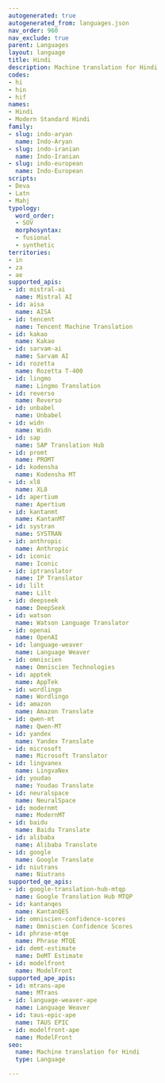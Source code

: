 ```yaml
---
autogenerated: true
autogenerated_from: languages.json
nav_order: 960
nav_exclude: true
parent: Languages
layout: language
title: Hindi
description: Machine translation for Hindi
codes:
- hi
- hin
- hif
names:
- Hindi
- Modern Standard Hindi
family:
- slug: indo-aryan
  name: Indo-Aryan
- slug: indo-iranian
  name: Indo-Iranian
- slug: indo-european
  name: Indo-European
scripts:
- Deva
- Latn
- Mahj
typology:
  word_order:
  - SOV
  morphosyntax:
  - fusional
  - synthetic
territories:
- in
- za
- ae
supported_apis:
- id: mistral-ai
  name: Mistral AI
- id: aisa
  name: AISA
- id: tencent
  name: Tencent Machine Translation
- id: kakao
  name: Kakao
- id: sarvam-ai
  name: Sarvam AI
- id: rozetta
  name: Rozetta T-400
- id: lingmo
  name: Lingmo Translation
- id: reverso
  name: Reverso
- id: unbabel
  name: Unbabel
- id: widn
  name: Widn
- id: sap
  name: SAP Translation Hub
- id: promt
  name: PROMT
- id: kodensha
  name: Kodensha MT
- id: xl8
  name: XL8
- id: apertium
  name: Apertium
- id: kantanmt
  name: KantanMT
- id: systran
  name: SYSTRAN
- id: anthropic
  name: Anthropic
- id: iconic
  name: Iconic
- id: iptranslator
  name: IP Translator
- id: lilt
  name: Lilt
- id: deepseek
  name: DeepSeek
- id: watson
  name: Watson Language Translator
- id: openai
  name: OpenAI
- id: language-weaver
  name: Language Weaver
- id: omniscien
  name: Omniscien Technologies
- id: apptek
  name: AppTek
- id: wordlingo
  name: Wordlingo
- id: amazon
  name: Amazon Translate
- id: qwen-mt
  name: Qwen-MT
- id: yandex
  name: Yandex Translate
- id: microsoft
  name: Microsoft Translator
- id: lingvanex
  name: LingvaNex
- id: youdao
  name: Youdao Translate
- id: neuralspace
  name: NeuralSpace
- id: modernmt
  name: ModernMT
- id: baidu
  name: Baidu Translate
- id: alibaba
  name: Alibaba Translate
- id: google
  name: Google Translate
- id: niutrans
  name: Niutrans
supported_qe_apis:
- id: google-translation-hub-mtqp
  name: Google Translation Hub MTQP
- id: kantanqes
  name: KantanQES
- id: omniscien-confidence-scores
  name: Omniscien Confidence Scores
- id: phrase-mtqe
  name: Phrase MTQE
- id: demt-estimate
  name: DeMT Estimate
- id: modelfront
  name: ModelFront
supported_ape_apis:
- id: mtrans-ape
  name: MTrans
- id: language-weaver-ape
  name: Language Weaver
- id: taus-epic-ape
  name: TAUS EPIC
- id: modelfront-ape
  name: ModelFront
seo:
  name: Machine translation for Hindi
  type: Language

---
```


